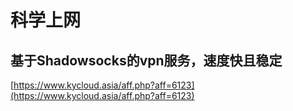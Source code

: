 # 科学上网
<authorAndTime dateTime='2018-08-05 13:48:18'/>

## 基于Shadowsocks的vpn服务，速度快且稳定

[https://www.kycloud.asia/aff.php?aff=6123](https://www.kycloud.asia/aff.php?aff=6123)
